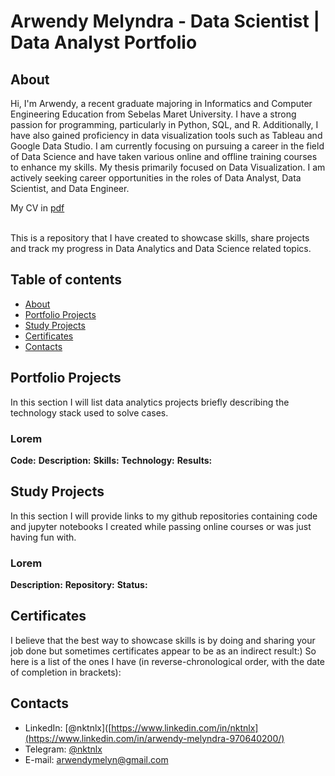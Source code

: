 # Arwendy Melyndra - Data Scientist | Data Analyst Portfolio

## About

Hi, I'm Arwendy, a recent graduate majoring in Informatics and Computer Engineering Education from Sebelas Maret University. I have a strong passion for programming, particularly in Python, SQL, and R. Additionally, I have also gained proficiency in data visualization tools such as Tableau and Google Data Studio. I am currently focusing on pursuing a career in the field of Data Science and have taken various online and offline training courses to enhance my skills. My thesis primarily focused on Data Visualization. I am actively seeking career opportunities in the roles of Data Analyst, Data Scientist, and Data Engineer.

My CV in [pdf](https://github.com/arwendy123/data_scientist_portfolio/blob/main/Arwendy_Melyndra_Data_Scientist_Resume.pdf)

<br>
This is a repository that I have created to showcase skills, share projects and track my progress in Data Analytics and Data Science related topics.
<br>


## Table of contents
- [About](#about)
- [Portfolio Projects](#portfolio-projects)
- [Study Projects](#study-projects)
- [Certificates](#certificates)
- [Contacts](#contacts)

## Portfolio Projects
In this section I will list data analytics projects briefly describing the technology stack used to solve cases.

### Lorem
**Code:** 
**Description:** 
**Skills:** 
**Technology:** 
**Results:**

## Study Projects
In this section I will provide links to my github repositories containing code and jupyter notebooks I created while passing online courses or was just having fun with.

### Lorem
**Description:**
**Repository:**
**Status:**

## Certificates
I believe that the best way to showcase skills is by doing and sharing your job done but sometimes certificates appear to be as an indirect result:) So here is a list of the ones I have (in reverse-chronological order, with the date of completion in brackets):

## Contacts
- LinkedIn: [@nktnlx]([https://www.linkedin.com/in/nktnlx](https://www.linkedin.com/in/arwendy-melyndra-970640200/)
- Telegram: [@nktnlx](https://t.me/arwendy)
- E-mail: arwendymelyn@gmail.com
